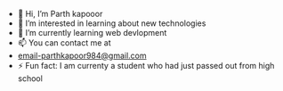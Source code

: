 - 👋 Hi, I’m Parth kapooor
- 👀 I’m interested in learning about new technologies
- 🌱 I’m currently learning web devlopment
- 📫 You can contact me at
- email-parthkapoor984@gmail.com
- ⚡ Fun fact: I am currenty a student who had just passed out from high school 

<!---
parth-97/parth-97 is a ✨ special ✨ repository because its `README.md` (this file) appears on your GitHub profile.
You can click the Preview link to take a look at your changes.
--->
